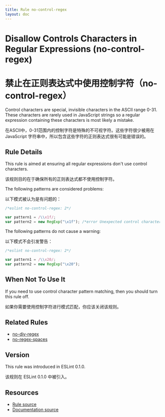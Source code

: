 ```yaml
---
title: Rule no-control-regex
layout: doc
---
```

<!-- Note: No pull requests accepted for this file. See README.md in the root directory for details. -->
# Disallow Controls Characters in Regular Expressions (no-control-regex)

# 禁止在正则表达式中使用控制字符（no-control-regex）

Control characters are special, invisible characters in the ASCII range 0-31. These characters are rarely used in JavaScript strings so a regular expression containing these characters is most likely a mistake.

在ASCII中，0-31范围内的控制字符是特殊的不可视字符。这些字符很少被用在 JavaScript 字符串中，所以包含这些字符的正则表达式很有可能是错误的。

## Rule Details

This rule is aimed at ensuring all regular expressions don't use control characters.

该规则目的在于确保所有的正则表达式都不使用控制字符。

The following patterns are considered problems:

以下模式被认为是有问题的：

```js
/*eslint no-control-regex: 2*/

var pattern1 = /\\x1f/;
var pattern2 = new RegExp("\x1f"); /*error Unexpected control character in regular expression.*/
```

The following patterns do not cause a warning:

以下模式不会引发警告：

```js
/*eslint no-control-regex: 2*/

var pattern1 = /\\x20/;
var pattern2 = new RegExp("\x20");
```

## When Not To Use It

If you need to use control character pattern matching, then you should turn this rule off.

如果你需要使用控制字符进行模式匹配，你应该关闭该规则。

## Related Rules

* [no-div-regex](no-div-regex)
* [no-regex-spaces](no-regex-spaces)

## Version

This rule was introduced in ESLint 0.1.0.

该规则在 ESLint 0.1.0 中被引入。

## Resources

* [Rule source](https://github.com/eslint/eslint/tree/master/lib/rules/no-control-regex.js)
* [Documentation source](https://github.com/eslint/eslint/tree/master/docs/rules/no-control-regex.md)
